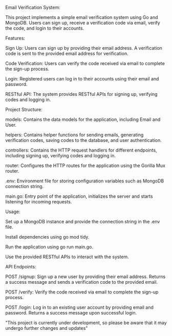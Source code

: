 Email Verification System:

This project implements a simple email verification system using Go and MongoDB. Users can sign up, receive a verification code via email, verify the code, and login to their accounts.

Features:

Sign Up: Users can sign up by providing their email address. A verification code is sent to the provided email address for verification.

Code Verification: Users can verify the code received via email to complete the sign-up process.

Login: Registered users can log in to their accounts using their email and password.

RESTful API: The system provides RESTful APIs for signing up, verifying codes and logging in.

Project Structure:

models: Contains the data models for the application, including Email and User.

helpers: Contains helper functions for sending emails, generating verification codes, saving codes to the database, and user authentication.

controllers: Contains the HTTP request handlers for different endpoints, including signing up, verifying codes and logging in.

router: Configures the HTTP routes for the application using the Gorilla Mux router.

.env: Environment file for storing configuration variables such as MongoDB connection string.

main.go: Entry point of the application, initializes the server and starts listening for incoming requests.

Usage:

Set up a MongoDB instance and provide the connection string in the .env file.

Install dependencies using go mod tidy.

Run the application using go run main.go.

Use the provided RESTful APIs to interact with the system.

API Endpoints:

POST /signup: Sign up a new user by providing their email address. Returns a success message and sends a verification code to the provided email.

POST /verify: Verify the code received via email to complete the sign-up process.

POST /login: Log in to an existing user account by providing email and password. Returns a success message upon successful login.

"This project is currently under development, so please be aware that it may undergo further changes and updates"

